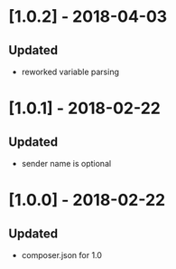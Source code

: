 
# [1.0.2] - 2018-04-03
## Updated
- reworked variable parsing

# [1.0.1] - 2018-02-22
## Updated
- sender name is optional

# [1.0.0] - 2018-02-22
## Updated
- composer.json for 1.0
